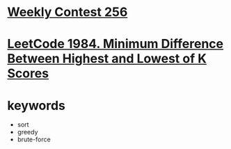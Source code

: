 # [Weekly Contest 256](https://leetcode.com/contest/weekly-contest-256)


# [LeetCode 1984. Minimum Difference Between Highest and Lowest of K Scores](https://leetcode.com/problems/minimum-difference-between-highest-and-lowest-of-k-scores/)


# keywords
- sort
- greedy
- brute-force
